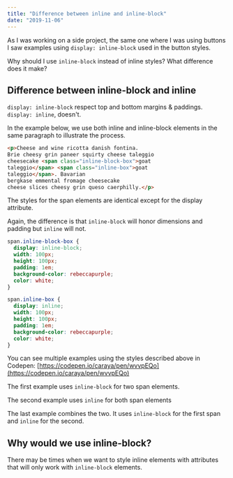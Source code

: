 ```yaml
---
title: "Difference between inline and inline-block"
date: "2019-11-06"
---
```


As I was working on a side project, the same one where I was using buttons I saw examples using `display: inline-block` used in the button styles.

Why should I use `inline-block` instead of inline styles? What difference does it make?

## Difference between inline-block and inline

`display: inline-block` respect top and bottom margins & paddings. `display: inline`, doesn't.

In the example below, we use both inline and inline-block elements in the same paragraph to illustrate the process.

```html
<p>Cheese and wine ricotta danish fontina.
Brie cheesy grin paneer squirty cheese taleggio
cheesecake <span class="inline-block-box">goat
taleggio</span> <span class="inline-box">goat
taleggio</span>. Bavarian
bergkase emmental fromage cheesecake
cheese slices cheesy grin queso caerphilly.</p>
```

The styles for the span elements are identical except for the display attribute.

Again, the difference is that `inline-block` will honor dimensions and padding but `inline` will not.

```css
span.inline-block-box {
  display: inline-block;
  width: 100px;
  height: 100px;
  padding: 1em;
  background-color: rebeccapurple;
  color: white;
}

span.inline-box {
  display: inline;
  width: 100px;
  height: 100px;
  padding: 1em;
  background-color: rebeccapurple;
  color: white;
}
```

You can see multiple examples using the styles described above in Codepen: [https://codepen.io/caraya/pen/wvvpEQo](https://codepen.io/caraya/pen/wvvpEQo)

The first example uses `inline-block` for two span elements.

The second example uses `inline` for both span elements

The last example combines the two. It uses `inline-block` for the first span and `inline` for the second.

## Why would we use inline-block?

There may be times when we want to style inline elements with attributes that will only work with `inline-block` elements.
